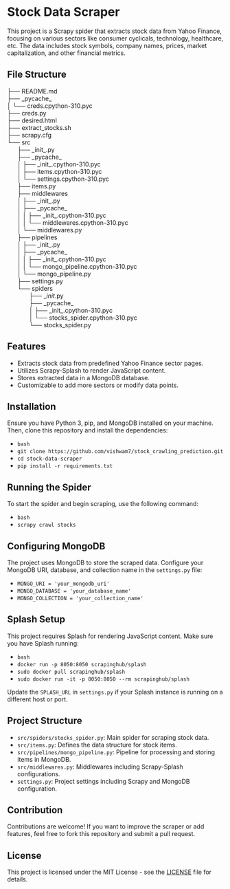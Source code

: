 # Stock Data Scraper

This project is a Scrapy spider that extracts stock data from Yahoo Finance, focusing on various sectors like consumer cyclicals, technology, healthcare, etc. The data includes stock symbols, company names, prices, market capitalization, and other financial metrics.

## File Structure

├── README.md </br>
├── &#95;pycache_</br>
│   └── creds.cpython-310.pyc </br>
├── creds.py </br>
├── desired.html </br>
├── extract_stocks.sh </br>
├── scrapy.cfg </br>
└── src </br>
&nbsp;&nbsp;&nbsp;&nbsp;&nbsp;  ├── &#95;init_.py </br>
&nbsp;&nbsp;&nbsp;&nbsp;&nbsp;    ├── &#95;pycache_ </br>
&nbsp;&nbsp;&nbsp;&nbsp;&nbsp;    │   ├── &#95;init_.cpython-310.pyc </br>
&nbsp;&nbsp;&nbsp;&nbsp;&nbsp;    │   ├── items.cpython-310.pyc </br>
&nbsp;&nbsp;&nbsp;&nbsp;&nbsp;    │   └── settings.cpython-310.pyc </br>
&nbsp;&nbsp;&nbsp;&nbsp;&nbsp;    ├── items.py </br>
&nbsp;&nbsp;&nbsp;&nbsp;&nbsp;    ├── middlewares </br>
&nbsp;&nbsp;&nbsp;&nbsp;&nbsp;    │   ├── &#95;init_.py </br>
&nbsp;&nbsp;&nbsp;&nbsp;&nbsp;    │   ├── &#95;pycache_ </br>
&nbsp;&nbsp;&nbsp;&nbsp;&nbsp;    │   │   ├── &#95;init_.cpython-310.pyc </br>
&nbsp;&nbsp;&nbsp;&nbsp;&nbsp;    │   │   └── middlewares.cpython-310.pyc </br>
&nbsp;&nbsp;&nbsp;&nbsp;&nbsp;    │   └── middlewares.py </br>
&nbsp;&nbsp;&nbsp;&nbsp;&nbsp;    ├── pipelines </br>
&nbsp;&nbsp;&nbsp;&nbsp;&nbsp;    │   ├── &#95;init&#95;.py </br>
&nbsp;&nbsp;&nbsp;&nbsp;&nbsp;    │   ├── &#95;pycache&#95; </br>
&nbsp;&nbsp;&nbsp;&nbsp;&nbsp;    │   │   ├── &#95;init_.cpython-310.pyc </br>
&nbsp;&nbsp;&nbsp;&nbsp;&nbsp;    │   │   └── mongo_pipeline.cpython-310.pyc </br>
&nbsp;&nbsp;&nbsp;&nbsp;&nbsp;    │   └── mongo_pipeline.py </br>
&nbsp;&nbsp;&nbsp;&nbsp;&nbsp;    ├── settings.py </br>
&nbsp;&nbsp;&nbsp;&nbsp;&nbsp;    └── spiders </br>
&nbsp;&nbsp;&nbsp;&nbsp;&nbsp;     &nbsp;&nbsp;&nbsp;&nbsp;&nbsp;&nbsp;   ├── &#95;_init_.py </br>
&nbsp;&nbsp;&nbsp;&nbsp;&nbsp;     &nbsp;&nbsp;&nbsp;&nbsp;&nbsp;&nbsp;   ├── &#95;pycache_ </br>
&nbsp;&nbsp;&nbsp;&nbsp;&nbsp;     &nbsp;&nbsp;&nbsp;&nbsp;&nbsp;&nbsp;   │   ├── &#95;init_.cpython-310.pyc </br>
&nbsp;&nbsp;&nbsp;&nbsp;&nbsp;     &nbsp;&nbsp;&nbsp;&nbsp;&nbsp;&nbsp;   │   └── stocks_spider.cpython-310.pyc </br>
&nbsp;&nbsp;&nbsp;&nbsp;&nbsp;     &nbsp;&nbsp;&nbsp;&nbsp;&nbsp;&nbsp;   └── stocks_spider.py </br>


## Features

- Extracts stock data from predefined Yahoo Finance sector pages.
- Utilizes Scrapy-Splash to render JavaScript content.
- Stores extracted data in a MongoDB database.
- Customizable to add more sectors or modify data points.

## Installation

Ensure you have Python 3, pip, and MongoDB installed on your machine. Then, clone this repository and install the dependencies:

- ```bash``` 
- ```git clone https://github.com/vishwam7/stock_crawling_prediction.git``` 
- ```cd stock-data-scraper``` 
- ```pip install -r requirements.txt``` 


## Running the Spider

To start the spider and begin scraping, use the following command:

- ```bash``` 
- ```scrapy crawl stocks```


## Configuring MongoDB

The project uses MongoDB to store the scraped data. Configure your MongoDB URI, database, and collection name in the `settings.py` file:

- ```MONGO_URI = 'your_mongodb_uri'```
- ```MONGO_DATABASE = 'your_database_name'```
- ```MONGO_COLLECTION = 'your_collection_name'```


## Splash Setup

This project requires Splash for rendering JavaScript content. Make sure you have Splash running:

- ```bash```
- ```docker run -p 8050:8050 scrapinghub/splash```
- ```sudo docker pull scrapinghub/splash```
- ```sudo docker run -it -p 8050:8050 --rm scrapinghub/splash```


Update the `SPLASH_URL` in `settings.py` if your Splash instance is running on a different host or port.

## Project Structure

- `src/spiders/stocks_spider.py`: Main spider for scraping stock data.
- `src/items.py`: Defines the data structure for stock items.
- `src/pipelines/mongo_pipeline.py`: Pipeline for processing and storing items in MongoDB.
- `src/middlewares.py`: Middlewares including Scrapy-Splash configurations.
- `settings.py`: Project settings including Scrapy and MongoDB configuration.

## Contribution

Contributions are welcome! If you want to improve the scraper or add features, feel free to fork this repository and submit a pull request.

## License

This project is licensed under the MIT License - see the [LICENSE](LICENSE) file for details.
